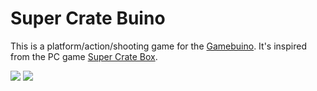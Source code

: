 # Super Crate Buino
This is a platform/action/shooting game for the [Gamebuino](http://gamebuino.com).
It's inspired from the PC game [Super Crate Box](http://supercratebox.com/).

![](https://github.com/Rodot/Super-Crate-Buino/blob/master/bitmaps/screen%20record/supercratebuino_b.gif?raw=true)
![](https://github.com/Rodot/Super-Crate-Buino/blob/master/bitmaps/screen%20record/engine3a.gif?raw=true)
